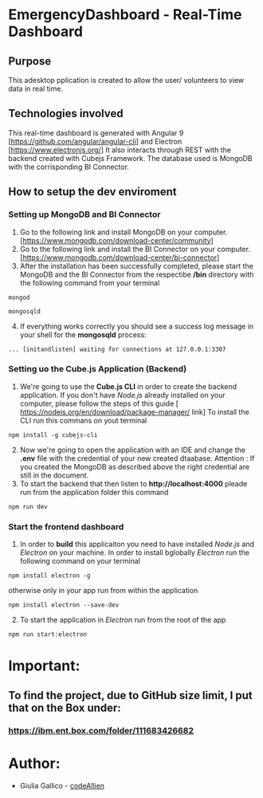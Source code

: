 # EmergencyDashboard - Real-Time Dashboard

## Purpose
This adesktop pplication is created to allow the user/ volunteers to view data in real time.

## Technologies involved
This real-time dashboard is generated with Angular 9 [https://github.com/angular/angular-cli] and Electron [https://www.electronjs.org/]
It also interacts through REST with the backend created with Cubejs Framework. 
The database used is MongoDB with the corrisponding BI Connector.

## How to setup the dev enviroment
### Setting up MongoDB and BI Connector
1. Go to the following link and install MongoDB on your computer. [https://www.mongodb.com/download-center/community]
2. Go to the following link and install the BI Connector on your computer. [https://www.mongodb.com/download-center/bi-connector]
3. After the installation has been successfully completed, please start the MongoDB and the BI Connector from the respectibe **/bin** directory  with the following command from your terminal 
```
mongod
```
```
mongosqld
```
4. If everything works correctly you should see a success log message in your shell for the **mongosqld** process:
```
... [initandlisten] waiting for connections at 127.0.0.1:3307
```
### Setting uo the Cube.js Application (Backend)
1. We're going to use the **Cube.js CLI** in order to create the backend application. If you don't have _Node.js_ already installed on your computer, please follow the steps of this guide [ https://nodejs.org/en/download/package-manager/ link]
To install the CLI run this commans on yout terminal
```
npm install -g cubejs-cli
```
2. Now we're going to open the application with an IDE and change the **.env** file with the credential of your new created dtaabase.
Attention : If you created the MongoDB as described above the right credential are still in the document.
3. To start the backend that then listen to **http://localhost:4000** pleade run from the application folder this command
```
npm run dev
```
### Start the frontend dashboard
1. In order to **build** this applicaiton you need to have installed _Node.js_ and _Electron_ on your machine.
In order to install bglobally _Electron_ run the following command on your terminal
```
npm install electron -g
```
otherwise only in your app run from within the application
```
npm install electron --save-dev
```
2. To start the application in _Electron_ run from the root of the app
```
npm run start:electron
```
# Important:
## To find the project, due to GitHub size limit, I put that on the Box under:
### https://ibm.ent.box.com/folder/111683426682

# Author:
* Giulia Gallico - [codeAllien](https://github.com/codeAllien)
